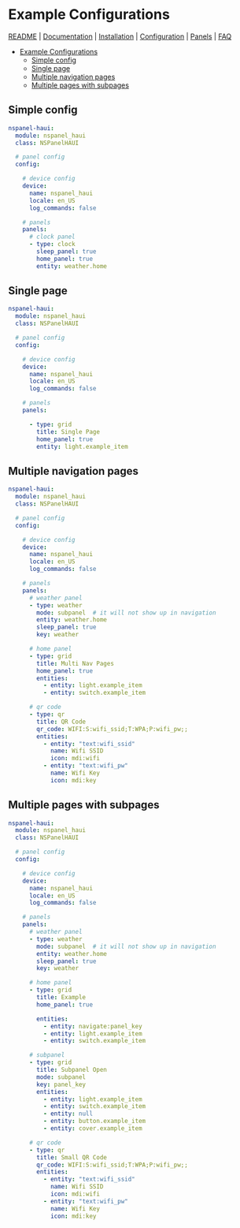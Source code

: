 # Example Configurations

[README](../README.md) | [Documentation](README.md) | [Installation](Install.md) | [Configuration](Config.md) | [Panels](panels/README.md) | [FAQ](FAQ.md)

- [Example Configurations](#example-configurations)
  - [Simple config](#simple-config)
  - [Single page](#single-page)
  - [Multiple navigation pages](#multiple-navigation-pages)
  - [Multiple pages with subpages](#multiple-pages-with-subpages)

## Simple config

```yaml
nspanel-haui:
  module: nspanel_haui
  class: NSPanelHAUI

  # panel config
  config:

    # device config
    device:
      name: nspanel_haui
      locale: en_US
      log_commands: false

    # panels
    panels:
      # clock panel
      - type: clock
        sleep_panel: true
        home_panel: true
        entity: weather.home
```

## Single page

```yaml
nspanel-haui:
  module: nspanel_haui
  class: NSPanelHAUI

  # panel config
  config:

    # device config
    device:
      name: nspanel_haui
      locale: en_US
      log_commands: false

    # panels
    panels:

      - type: grid
        title: Single Page
        home_panel: true
        entity: light.example_item
```

## Multiple navigation pages

```yaml
nspanel-haui:
  module: nspanel_haui
  class: NSPanelHAUI

  # panel config
  config:

    # device config
    device:
      name: nspanel_haui
      locale: en_US
      log_commands: false

    # panels
    panels:
      # weather panel
      - type: weather
        mode: subpanel  # it will not show up in navigation
        entity: weather.home
        sleep_panel: true
        key: weather

      # home panel
      - type: grid
        title: Multi Nav Pages
        home_panel: true
        entities:
          - entity: light.example_item
          - entity: switch.example_item

      # qr code
      - type: qr
        title: QR Code
        qr_code: WIFI:S:wifi_ssid;T:WPA;P:wifi_pw;;
        entities:
          - entity: "text:wifi_ssid"
            name: Wifi SSID
            icon: mdi:wifi
          - entity: "text:wifi_pw"
            name: Wifi Key
            icon: mdi:key

```

## Multiple pages with subpages

```yaml
nspanel-haui:
  module: nspanel_haui
  class: NSPanelHAUI

  # panel config
  config:

    # device config
    device:
      name: nspanel_haui
      locale: en_US
      log_commands: false

    # panels
    panels:
      # weather panel
      - type: weather
        mode: subpanel  # it will not show up in navigation
        entity: weather.home
        sleep_panel: true
        key: weather

      # home panel
      - type: grid
        title: Example
        home_panel: true

        entities:
          - entity: navigate:panel_key
          - entity: light.example_item
          - entity: switch.example_item

      # subpanel
      - type: grid
        title: Subpanel Open
        mode: subpanel
        key: panel_key
        entities:
          - entity: light.example_item
          - entity: switch.example_item
          - entity: null
          - entity: button.example_item
          - entity: cover.example_item

      # qr code
      - type: qr
        title: Small QR Code
        qr_code: WIFI:S:wifi_ssid;T:WPA;P:wifi_pw;;
        entities:
          - entity: "text:wifi_ssid"
            name: Wifi SSID
            icon: mdi:wifi
          - entity: "text:wifi_pw"
            name: Wifi Key
            icon: mdi:key

```
